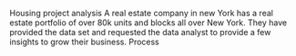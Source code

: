 Housing project analysis
A real estate company in new York has a real estate portfolio of over 80k units and blocks all over New York.  They have provided the data set and requested the data analyst to provide a few insights to grow their business.
Process
